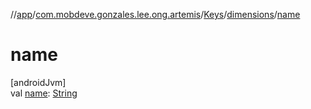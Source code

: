 //[app](../../../../index.md)/[com.mobdeve.gonzales.lee.ong.artemis](../../index.md)/[Keys](../index.md)/[dimensions](index.md)/[name](name.md)

# name

[androidJvm]\
val [name](name.md): [String](https://kotlinlang.org/api/latest/jvm/stdlib/kotlin/-string/index.html)
